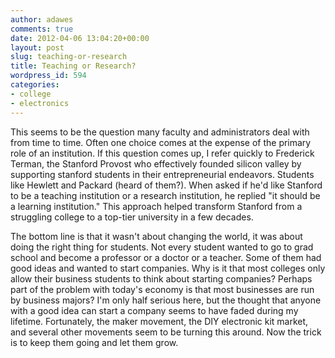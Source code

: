 ```yaml
---
author: adawes
comments: true
date: 2012-04-06 13:04:20+00:00
layout: post
slug: teaching-or-research
title: Teaching or Research?
wordpress_id: 594
categories:
- college
- electronics
---
```


This seems to be the question many faculty and administrators deal with from time to time. Often one choice comes at the expense of the primary role of an institution. If this question comes up, I refer quickly to Frederick Terman, the Stanford Provost who effectively founded silicon valley by supporting stanford students in their entrepreneurial endeavors. Students like Hewlett and Packard (heard of them?). When asked if he'd like Stanford to be a teaching institution or a research institution, he replied "it should be a learning institution." This approach helped transform Stanford from a struggling college to a top-tier university in a few decades.

The bottom line is that it wasn't about changing the world, it was about doing the right thing for students. Not every student wanted to go to grad school and become a professor or a doctor or a teacher. Some of them had good ideas and wanted to start companies. Why is it that most colleges only allow their business students to think about starting companies? Perhaps part of the problem with today's economy is that most businesses are run by business majors? I'm only half serious here, but the thought that anyone with a good idea can start a company seems to have faded during my lifetime. Fortunately, the maker movement, the DIY electronic kit market, and several other movements seem to be turning this around. Now the trick is to keep them going and let them grow.
